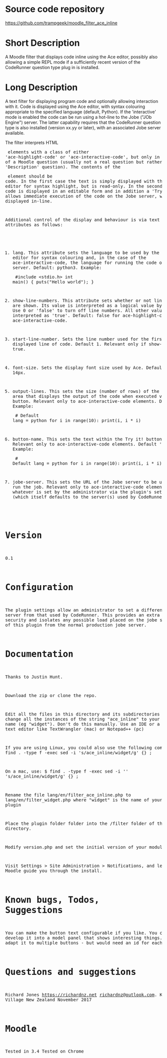 Source code repository
=====================
https://github.com/trampgeek/moodle_filter_ace_inline

Short Description
=================
A Moodle filter that displays code inline using the Ace editor, possibly also
allowing a simple REPL mode if a sufficiently recent version of the CodeRunner
question type plug in is installed.

Long Description
===============
A text filter for displaying program code and optionally allowing interaction with it.
Code is displayed using the Ace editor, with syntax colouring appropriate to
the specified language (default, Python). If the 'interactive' mode is
enabled the code can be run using a hot-line to the Jobe ("JOb Engine") server.
The latter capability requires that the CodeRunner question type is also
installed (version xx.yy or later), with an associated Jobe server available.

The filter interprets HTML <pre> elements with a class of either
'ace-highlight-code' or 'ace-interactive-code', but only in the context
of a Moodle question (usually not a real question but rather a so-called
'Description' question). The contents of the <pre> element should be code.
In the first case the text is simply displayed
with the Ace text editor for syntax highlight, but is read-only.
In the second case the code is displayed in an editable form and in addition
a 'Try it!' button allows immediate execution of the code on the Jobe
server, with output displayed in-line.

Additional control of the display and behaviour is via text attributes as follows:

 1. lang. This attribute sets the language to be used
    by the Ace editor for
    syntax colouring and, in the case of the ace-interactive-code, the language
    for running the code on the Jobe server. Default: python3. Example:
        <pre class="ace-highlight-code" lang="c">
        #include <stdio.h>
        int main() {
            puts("Hello world");
        }
        </pre>


2. show-line-numbers. This attribute sets whether or not line number are shown.
   Its value is interpreted as a logical value by JavaScript. Use 0 or 'false'
   to turn off line numbers. All other values are interpreted as 'true'.
   Default: false for ace-highlight-code, true for ace-interactive-code.

3. start-line-number. Sets the line number used for the first displayed line of
   code. Default 1. Relevant only if show-line-numbers is true.

4. font-size. Sets the display font size used by Ace. Default 14px.

5. output-lines. This sets the size (number of rows) of the text area
   that displays the output of the code when executed via the Try it! button.
   Relevant only to ace-interactive-code elements. Default 1. Example:
        <pre class="ace-highlight-code" output-lines="10">
        # Default lang = python
        for i in range(10):
            print(i, i * i)
        </pre>

6. button-name. This sets the text within the Try it! button.
   Relevant only to ace-interactive-code elements. Default 'Try it!'.
   Example:
        <pre class="ace-highlight-code" button-name="Run" output-lines="10">
        # Default lang = python
        for i in range(10):
            print(i, i * i)
        </pre>

7. jobe-server. This sets the URL of the Jobe server to be used to run the job.
   Relevant only to ace-interactive-code elements. Default: whatever is set
   by the administrator via the plugin's setting form (which itself defaults
   to the server(s) used by CodeRunner).


Version
=======
0.1

Configuration
=============
The plugin settings allow an administrator to set a different Jobe server
from that used by CodeRunner. This provides an extra level of security and isolates
any possible load placed on the jobe server by use of this plugin from the
normal production jobe server.

Documentation
=============
Thanks to Justin Hunt.

Download the zip or clone the repo.

Edit all the files in this directory and its subdirectories and change
all the instances of the string "ace_inline" to your atto plugin name
(eg "widget"). Don't do this manually. Use an IDE or a programmers text
editor like TextWrangler (mac) or Notepad++ (pc)

If you are using Linux, you could also use the following command
$ find . -type f -exec sed -i 's/ace_inline/widget/g' {} \;

On a mac, use:
$ find . -type f -exec sed -i '' 's/ace_inline/widget/g' {} \;

Rename the file lang/en/filter_ace_inline.php to lang/en/filter_widget.php
where "widget" is the name of your text filter plugin

Place the plugin folder folder into the /filter folder of the moodle directory.

Modify version.php and set the initial version of your module.

Visit Settings > Site Administration > Notifications, and let Moodle guide you through the install.

Known bugs, Todos, Suggestions
==============================
You can make the button text configurable if you like.
You could develop it into a model panel that shows interesting things.
You can adapt it to multiple buttons - but would need an id for each one.

Questions and suggestions
=========================
Richard Jones https://richardnz.net richardnz@outlook.com.
Karapiro Village
New Zealand
November 2017

Moodle
======
Tested in 3.4
Tested on Chrome
